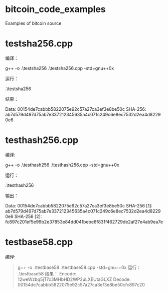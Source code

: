 # bitcoin_code_examples
Examples of bitcoin source
# testsha256.cpp
编译：

g++ -o .\testsha256 .\testsha256.cpp -std=gnu++0x

运行：

.\testsha256

结果：

Data: 00154de7cabbb5822075e92c57a27ca3ef3e8be50c
SHA-256: ab7d579d497d75ab7e337212345635a4c071c249c6e8ec7532d2ea4d82290e6
# testhash256.cpp
编译:

g++ -o .\testhash256 .\testhash256.cpp -std=gnu++0x

运行：

.\testhash256

输出：

Data: 00154de7cabbb5822075e92c57a27ca3ef3e8be50c
SHA-256 [1]: ab7d579d497d75ab7e337212345635a4c071c249c6e8ec7532d2ea4d82290e6
SHA-256 [2]: fc897c201ef5e99b2e37853e84dd041bebe6f831f462729de2af27e4ab9ea7e
# testbase58.cpp
编译:
> g++ -o .\testbase58 .\testbase58.cpp -std=gnu++0x
运行：
> .\testbase58
结果：
> Encode: 12weWzbq5jT7c3MHbHD2WP2uLXEUtaGLXZ
> Decode: 00154de7cabbb5822075e92c57a27ca3ef3e8be50cfc897c20


